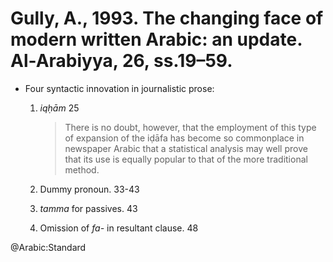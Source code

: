 # Gully, A., 1993. The changing face of modern written Arabic: an update.  Al-Arabiyya, 26, ss.19–59.

- Four syntactic innovation in journalistic prose:
  1. *iqḥām* 25
    
     > There is no doubt, however, that the employment of this type of expansion of the iḍāfa has become so commonplace in newspaper Arabic that a statistical analysis may well prove that its use is equally popular to that of the more traditional method. 

  2. Dummy pronoun. 33-43
  3. *tamma* for passives. 43
  4. Omission of *fa-* in resultant clause. 48

@Arabic:Standard
